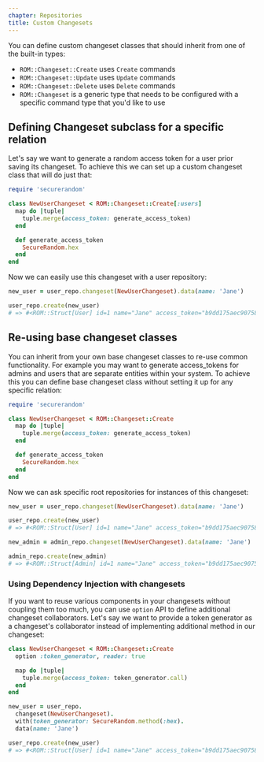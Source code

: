 ```yaml
---
chapter: Repositories
title: Custom Changesets
---
```


You can define custom changeset classes that should inherit from one of the built-in
types:

- `ROM::Changeset::Create` uses `Create` commands
- `ROM::Changeset::Update` uses `Update` commands
- `ROM::Changeset::Delete` uses `Delete` commands
- `ROM::Changeset` is a generic type that needs to be configured with a specific command type that you'd like to use

## Defining Changeset subclass for a specific relation

Let's say we want to generate a random access token for a user prior saving its changeset. To achieve this we can
set up a custom changeset class that will do just that:

``` ruby
require 'securerandom'

class NewUserChangeset < ROM::Changeset::Create[:users]
  map do |tuple|
    tuple.merge(access_token: generate_access_token)
  end

  def generate_access_token
    SecureRandom.hex
  end
end
```

Now we can easily use this changeset with a user repository:

``` ruby
new_user = user_repo.changeset(NewUserChangeset).data(name: 'Jane')

user_repo.create(new_user)
# => #<ROM::Struct[User] id=1 name="Jane" access_token="b9dd175aec90758b0841d09e4947724e">
```

## Re-using base changeset classes

You can inherit from your own base changeset classes to re-use common functionality.
For example you may want to generate access_tokens for admins and users that are separate
entities within your system. To achieve this you can define base changeset class
without setting it up for any specific relation:

``` ruby
require 'securerandom'

class NewUserChangeset < ROM::Changeset::Create
  map do |tuple|
    tuple.merge(access_token: generate_access_token)
  end

  def generate_access_token
    SecureRandom.hex
  end
end
```

Now we can ask specific root repositories for instances of this changeset:

``` ruby
new_user = user_repo.changeset(NewUserChangeset).data(name: 'Jane')

user_repo.create(new_user)
# => #<ROM::Struct[User] id=1 name="Jane" access_token="b9dd175aec90758b0841d09e4947724e">

new_admin = admin_repo.changeset(NewUserChangeset).data(name: 'Jane')

admin_repo.create(new_admin)
# => #<ROM::Struct[Admin] id=1 name="Jane" access_token="b9dd175aec90758b0841d09e4947724e">
```

### Using Dependency Injection with changesets

If you want to reuse various components in your changesets without coupling them too much, you can use `option` API
to define additional changeset collaborators. Let's say we want to provide a token generator as a changeset's collaborator
instead of implementing additional method in our changeset:

``` ruby
class NewUserChangeset < ROM::Changeset::Create
  option :token_generator, reader: true

  map do |tuple|
    tuple.merge(access_token: token_generator.call)
  end
end

new_user = user_repo.
  changeset(NewUserChangeset).
  with(token_generator: SecureRandom.method(:hex).
  data(name: 'Jane')

user_repo.create(new_user)
# => #<ROM::Struct[User] id=1 name="Jane" access_token="b9dd175aec90758b0841d09e4947724e">
```

